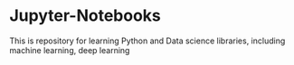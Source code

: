 # Jupyter-Notebooks
This is repository for learning Python and Data science libraries, including machine learning, deep learning
